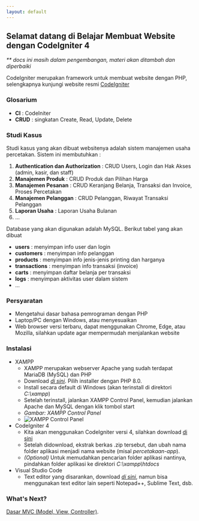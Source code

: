 ```yaml
---
layout: default
---
```


## Selamat datang di Belajar Membuat Website dengan CodeIgniter 4

_\*\* docs ini masih dalam pengembangan, materi akan ditambah dan diperbaiki_

CodeIgniter merupakan framework untuk membuat website dengan PHP, selengkapnya kunjungi website resmi [CodeIgniter](https://codeigniter.com/)

### Glosarium

- **CI** : CodeIniter
- **CRUD** : singkatan Create, Read, Update, Delete

### Studi Kasus

Studi kasus yang akan dibuat websitenya adalah sistem manajemen usaha percetakan. Sistem ini membutuhkan :

1. **Authentication dan Authorization** : CRUD Users, Login dan Hak Akses (admin, kasir, dan staff)
2. **Manajemen Produk** : CRUD Produk dan Pilihan Harga
3. **Manajemen Pesanan** : CRUD Keranjang Belanja, Transaksi dan Invoice, Proses Percetakan
4. **Manajemen Pelanggan** : CRUD Pelanggan, Riwayat Transaksi Pelanggan
5. **Laporan Usaha** : Laporan Usaha Bulanan
6. ...

Database yang akan digunakan adalah MySQL. Berikut tabel yang akan dibuat

- **users** : menyimpan info user dan login
- **customers** : menyimpan info pelanggan
- **products** : menyimpan info jenis-jenis printing dan harganya
- **transactions** : menyimpan info transaksi (invoice)
- **carts** : menyimpan daftar belanja per transaksi
- **logs** : menyimpan aktivitas user dalam sistem
- ...

### Persyaratan

- Mengetahui dasar bahasa pemrograman dengan PHP
- Laptop/PC dengan Windows, atau menyesuaikan
- Web browser versi terbaru, dapat menggunakan Chrome, Edge, atau Mozilla, silahkan update agar mempermudah menjalankan website

### Instalasi

- XAMPP
  - XAMPP merupakan webserver Apache yang sudah terdapat MariaDB (MySQL) dan PHP
  - Download [_di sini_](https://www.apachefriends.org/download.html). Pilih installer dengan PHP 8.0.
  - Install secara default di Windows (akan terinstall di direktori _C:\xampp_)
  - Setelah terinstall, jalankan XAMPP Control Panel, kemudian jalankan Apache dan MySQL dengan klik tombol start
  - _Gambar: XAMPP Control Panel_
  - ![XAMPP Control Panel](/assets/img/xampp-control-panel.jpg)
- CodeIgniter 4
  - Kita akan menggunakan CodeIgniter versi 4, silahkan download [di sini](https://codeigniter.com/download)
  - Setelah didownload, ekstrak berkas .zip tersebut, dan ubah nama folder aplikasi menjadi nama website (misal _percetakaan-app_).
  - _(Optional)_ Untuk memudahkan pencarian folder aplikasi nantinya, pindahkan folder aplikasi ke direktori _C:\xampp\htdocs_
- Visual Studio Code
  - Text editor yang disarankan, download [_di sini_](https://code.visualstudio.com/download), namun bisa menggunakan text editor lain seperti Notepad++, Sublime Text, dsb.

### What's Next?

[Dasar MVC (Model, View, Controller)](./dasar-mvc.html).
